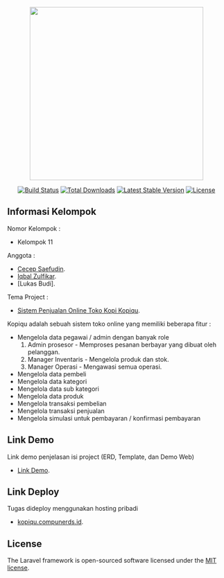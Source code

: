 <p align="center"><a href="https://laravel.com" target="_blank"><img src="https://raw.githubusercontent.com/laravel/art/master/logo-lockup/5%20SVG/2%20CMYK/1%20Full%20Color/laravel-logolockup-cmyk-red.svg" width="400"></a></p>

<p align="center">
<a href="https://travis-ci.org/laravel/framework"><img src="https://travis-ci.org/laravel/framework.svg" alt="Build Status"></a>
<a href="https://packagist.org/packages/laravel/framework"><img src="https://poser.pugx.org/laravel/framework/d/total.svg" alt="Total Downloads"></a>
<a href="https://packagist.org/packages/laravel/framework"><img src="https://poser.pugx.org/laravel/framework/v/stable.svg" alt="Latest Stable Version"></a>
<a href="https://packagist.org/packages/laravel/framework"><img src="https://poser.pugx.org/laravel/framework/license.svg" alt="License"></a>
</p>

## Informasi Kelompok

Nomor Kelompok :
- Kelompok 11

Anggota :

- [Cecep Saefudin](https://github.com/cecepshiro).
- [Iqbal Zulfikar](https://github.com/iqbaloid).
- [Lukas Budi].

Tema Project : 

- [Sistem Penjualan Online Toko Kopi Kopiqu](http://kopiqu.compunerds.id).

Kopiqu adalah sebuah sistem toko online yang memiliki beberapa fitur :

- Mengelola data pegawai / admin dengan banyak role
  1. Admin prosesor - Memproses pesanan berbayar yang dibuat oleh pelanggan.
  2. Manager Inventaris - Mengelola produk dan stok.
  3. Manager Operasi - Mengawasi semua operasi.
- Mengelola data pembeli
- Mengelola data kategori
- Mengelola data sub kategori
- Mengelola data produk
- Mengelola transaksi pembelian
- Mengelola transaksi penjualan
- Mengelola simulasi untuk pembayaran / konfirmasi pembayaran

## Link Demo

Link demo penjelasan isi project (ERD, Template, dan Demo Web)

- [Link Demo](https://drive.google.com/file/d/1l1iQolEciMmCAw0SHUIbWYydxKJzOI3y/view?usp=sharing).

## Link Deploy

Tugas dideploy menggunakan hosting pribadi

- [kopiqu.compunerds.id](http://kopiqu.compunerds.id).

## License

The Laravel framework is open-sourced software licensed under the [MIT license](https://opensource.org/licenses/MIT).
